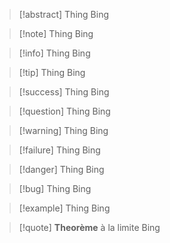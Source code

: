 >[!abstract]   Thing
> Bing

>[!note]  Thing
> Bing

>[!info]   Thing
> Bing

>[!tip]   Thing
> Bing

>[!success]   Thing
> Bing

>[!question]   Thing
> Bing

>[!warning]   Thing
> Bing

>[!failure]   Thing
> Bing

>[!danger]   Thing
> Bing

>[!bug]  Thing
> Bing

>[!example]  Thing
> Bing

>[!quote]   **Theorème** à la limite
> Bing
